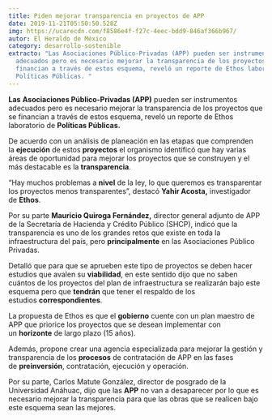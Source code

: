 ```yaml
---
title: Piden mejorar transparencia en proyectos de APP
date: 2019-11-21T05:50:50.528Z
img: https://ucarecdn.com/f8586e4f-f27c-4eec-bdd9-846af366b967/
autor: El Heraldo de México
category: desarrollo-sostenible
extracto: "Las Asociaciones Público-Privadas (APP) pueden ser instrumentos
  adecuados pero es necesario mejorar la transparencia de los proyectos que se
  financian a través de estos esquema, reveló un reporte de Ethos laboratorio de
  Políticas Públicas. "
---
```

**Las** **Asociaciones Público-Privadas (APP)** pueden ser instrumentos adecuados pero es necesario mejorar la transparencia de los proyectos que se financian a través de estos esquema, reveló un reporte de Ethos laboratorio de **Políticas Públicas.** 

De acuerdo con un análisis de planeación en las etapas que comprenden la **ejecución** de estos **proyectos** el organismo identificó que hay varias áreas de oportunidad para mejorar los proyectos que se construyen y el más destacable es la **transparencia**.

“Hay muchos problemas a **nivel** de la ley, lo que queremos es transparentar los proyectos menos transparentes”, destacó **Yahir Acosta,** investigador de **Ethos**.

Por su parte **Mauricio Quiroga Fernández,** director general adjunto de APP de la Secretaría de Hacienda y Crédito Público (SHCP), indicó que la transparencia es uno de los grandes retos que existe en toda la infraestructura del país, pero **principalmente** en las Asociaciones Público Privadas.

Detalló que para que se aprueben este tipo de proyectos se deben hacer estudios que avalen su **viabilidad**, en este sentido dijo que no saben cuántos de los proyectos del plan de infraestructura se realizarán bajo este esquema pero que **tendrán** que tener el respaldo de los estudios **correspondientes**.

La propuesta de Ethos es que el **gobierno** cuente con un plan maestro de APP que priorice los proyectos que se desean implementar con un **horizonte** de largo plazo (15 años).

Además, propone crear una agencia especializada para mejorar la gestión y transparencia de los **procesos** de contratación de APP en las fases de **preinversión**, contratación, ejecución y operación.

Por su parte, Carlos Matute González, director de posgrado de la Universidad Anáhuac, dijo que las **APP** no van a desaparecer por lo que es necesario mejorar la transparencia para que las obras que se realicen bajo este esquema sean las mejores.
